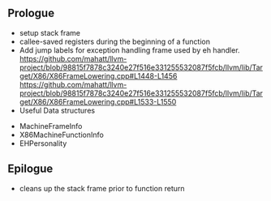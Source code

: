
## Prologue 
* setup  stack frame
* callee-saved registers during the beginning of a function
* Add jump labels for exception handling frame used by eh handler.
  https://github.com/mahatt/llvm-project/blob/98815f7878c3240e27f516e331255532087f5fcb/llvm/lib/Target/X86/X86FrameLowering.cpp#L1448-L1456
  https://github.com/mahatt/llvm-project/blob/98815f7878c3240e27f516e331255532087f5fcb/llvm/lib/Target/X86/X86FrameLowering.cpp#L1533-L1550
*  Useful Data structures
  + MachineFrameInfo
  + X86MachineFunctionInfo 
  + EHPersonality
## Epilogue
* cleans up the stack frame prior to function return
